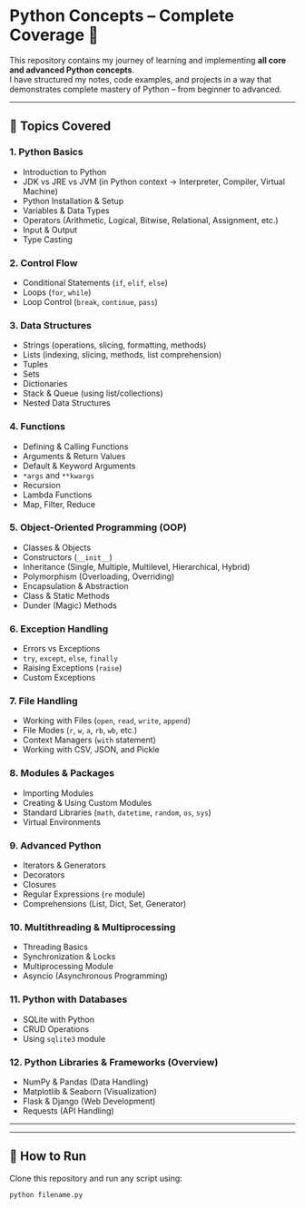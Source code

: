 # Python Concepts – Complete Coverage 🐍

This repository contains my journey of learning and implementing **all core and advanced Python concepts**.  
I have structured my notes, code examples, and projects in a way that demonstrates complete mastery of Python – from beginner to advanced.

---

## 🚀 Topics Covered

### 1. Python Basics
- Introduction to Python  
- JDK vs JRE vs JVM (in Python context → Interpreter, Compiler, Virtual Machine)  
- Python Installation & Setup  
- Variables & Data Types  
- Operators (Arithmetic, Logical, Bitwise, Relational, Assignment, etc.)  
- Input & Output  
- Type Casting  

### 2. Control Flow
- Conditional Statements (`if`, `elif`, `else`)  
- Loops (`for`, `while`)  
- Loop Control (`break`, `continue`, `pass`)  

### 3. Data Structures
- Strings (operations, slicing, formatting, methods)  
- Lists (indexing, slicing, methods, list comprehension)  
- Tuples  
- Sets  
- Dictionaries  
- Stack & Queue (using list/collections)  
- Nested Data Structures  

### 4. Functions
- Defining & Calling Functions  
- Arguments & Return Values  
- Default & Keyword Arguments  
- `*args` and `**kwargs`  
- Recursion  
- Lambda Functions  
- Map, Filter, Reduce  

### 5. Object-Oriented Programming (OOP)
- Classes & Objects  
- Constructors (`__init__`)  
- Inheritance (Single, Multiple, Multilevel, Hierarchical, Hybrid)  
- Polymorphism (Overloading, Overriding)  
- Encapsulation & Abstraction  
- Class & Static Methods  
- Dunder (Magic) Methods  

### 6. Exception Handling
- Errors vs Exceptions  
- `try`, `except`, `else`, `finally`  
- Raising Exceptions (`raise`)  
- Custom Exceptions  

### 7. File Handling
- Working with Files (`open`, `read`, `write`, `append`)  
- File Modes (`r`, `w`, `a`, `rb`, `wb`, etc.)  
- Context Managers (`with` statement)  
- Working with CSV, JSON, and Pickle  

### 8. Modules & Packages
- Importing Modules  
- Creating & Using Custom Modules  
- Standard Libraries (`math`, `datetime`, `random`, `os`, `sys`)  
- Virtual Environments  

### 9. Advanced Python
- Iterators & Generators  
- Decorators  
- Closures  
- Regular Expressions (`re` module)  
- Comprehensions (List, Dict, Set, Generator)  

### 10. Multithreading & Multiprocessing
- Threading Basics  
- Synchronization & Locks  
- Multiprocessing Module  
- Asyncio (Asynchronous Programming)  

### 11. Python with Databases
- SQLite with Python  
- CRUD Operations  
- Using `sqlite3` module  

### 12. Python Libraries & Frameworks (Overview)
- NumPy & Pandas (Data Handling)  
- Matplotlib & Seaborn (Visualization)  
- Flask & Django (Web Development)  
- Requests (API Handling)  

---
---

## 📌 How to Run
Clone this repository and run any script using:
```bash
python filename.py

